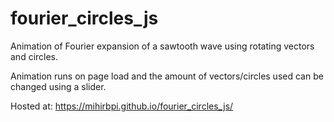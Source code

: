 # fourier_circles_js
Animation of Fourier expansion of a sawtooth wave using rotating vectors and circles.

Animation runs on page load and the amount of vectors/circles used can be changed using a slider.

Hosted at: https://mihirbpi.github.io/fourier_circles_js/
